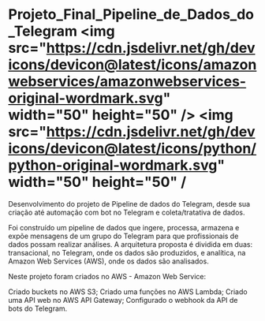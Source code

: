 # Projeto_Final_Pipeline_de_Dados_do_Telegram <img src="https://cdn.jsdelivr.net/gh/devicons/devicon@latest/icons/amazonwebservices/amazonwebservices-original-wordmark.svg" width="50" height="50" /> <img src="https://cdn.jsdelivr.net/gh/devicons/devicon@latest/icons/python/python-original-wordmark.svg" width="50" height="50" /

Desenvolvimento do projeto de Pipeline de dados do Telegram, desde sua criação até automação com bot no Telegram e coleta/tratativa de dados.

Foi construído um pipeline de dados que ingere, processa, armazena e expõe mensagens de um grupo do Telegram para que profissionais de dados possam realizar análises. 
A arquitetura proposta é dividida em duas: transacional, no Telegram, onde os dados são produzidos, e analítica, na Amazon Web Services (AWS), onde os dados são analisados.

Neste projeto foram criados no AWS - Amazon Web Service: 

Criado buckets no AWS S3;
Criado uma funções no AWS Lambda;
Criado uma API web no AWS API Gateway;
Configurado o webhook da API de bots do Telegram.
